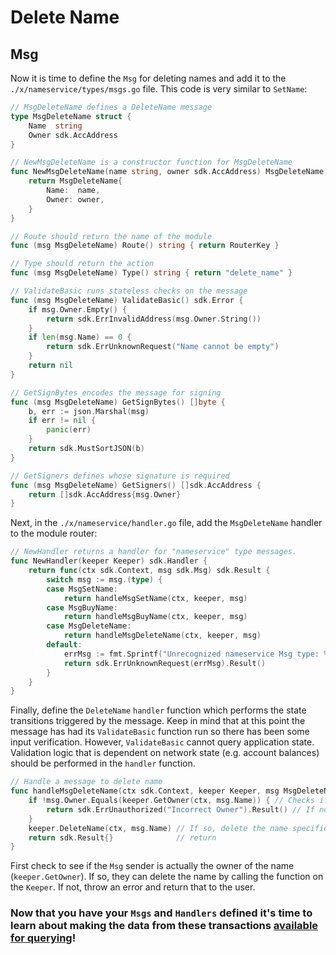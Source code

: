 # Delete Name

## Msg

Now it is time to define the `Msg` for deleting names and add it to the `./x/nameservice/types/msgs.go` file. This code is very similar to `SetName`:

```go
// MsgDeleteName defines a DeleteName message
type MsgDeleteName struct {
	Name  string
	Owner sdk.AccAddress
}

// NewMsgDeleteName is a constructor function for MsgDeleteName
func NewMsgDeleteName(name string, owner sdk.AccAddress) MsgDeleteName {
	return MsgDeleteName{
		Name:  name,
		Owner: owner,
	}
}

// Route should return the name of the module
func (msg MsgDeleteName) Route() string { return RouterKey }

// Type should return the action
func (msg MsgDeleteName) Type() string { return "delete_name" }

// ValidateBasic runs stateless checks on the message
func (msg MsgDeleteName) ValidateBasic() sdk.Error {
	if msg.Owner.Empty() {
		return sdk.ErrInvalidAddress(msg.Owner.String())
	}
	if len(msg.Name) == 0 {
		return sdk.ErrUnknownRequest("Name cannot be empty")
	}
	return nil
}

// GetSignBytes encodes the message for signing
func (msg MsgDeleteName) GetSignBytes() []byte {
	b, err := json.Marshal(msg)
	if err != nil {
		panic(err)
	}
	return sdk.MustSortJSON(b)
}

// GetSigners defines whose signature is required
func (msg MsgDeleteName) GetSigners() []sdk.AccAddress {
	return []sdk.AccAddress{msg.Owner}
}
```

Next, in the `./x/nameservice/handler.go` file, add the `MsgDeleteName` handler to the module router:

```go
// NewHandler returns a handler for "nameservice" type messages.
func NewHandler(keeper Keeper) sdk.Handler {
	return func(ctx sdk.Context, msg sdk.Msg) sdk.Result {
		switch msg := msg.(type) {
		case MsgSetName:
			return handleMsgSetName(ctx, keeper, msg)
		case MsgBuyName:
			return handleMsgBuyName(ctx, keeper, msg)
		case MsgDeleteName:
			return handleMsgDeleteName(ctx, keeper, msg)
		default:
			errMsg := fmt.Sprintf("Unrecognized nameservice Msg type: %v", msg.Type())
			return sdk.ErrUnknownRequest(errMsg).Result()
		}
	}
}
```

Finally, define the `DeleteName` `handler` function which performs the state transitions triggered by the message. Keep in mind that at this point the message has had its `ValidateBasic` function run so there has been some input verification. However, `ValidateBasic` cannot query application state. Validation logic that is dependent on network state (e.g. account balances) should be performed in the `handler` function.

```go
// Handle a message to delete name
func handleMsgDeleteName(ctx sdk.Context, keeper Keeper, msg MsgDeleteName) sdk.Result {
	if !msg.Owner.Equals(keeper.GetOwner(ctx, msg.Name)) { // Checks if the the msg sender is the same as the current owner
		return sdk.ErrUnauthorized("Incorrect Owner").Result() // If not, throw an error
	}
	keeper.DeleteName(ctx, msg.Name) // If so, delete the name specified in the msg.
	return sdk.Result{}              // return
}
```

First check to see if the `Msg` sender is actually the owner of the name (`keeper.GetOwner`). If so, they can delete the name by calling the function on the `Keeper`. If not, throw an error and return that to the user.

### Now that you have your `Msgs` and `Handlers` defined it's time to learn about making the data from these transactions [available for querying](queriers.md)!
